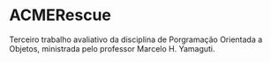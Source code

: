 # ACMERescue
Terceiro trabalho avaliativo da disciplina de Porgramação Orientada a Objetos, ministrada pelo professor Marcelo H. Yamaguti.
